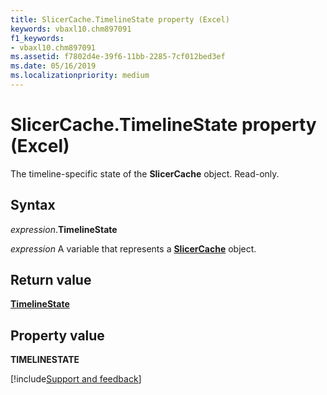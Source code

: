 ```yaml
---
title: SlicerCache.TimelineState property (Excel)
keywords: vbaxl10.chm897091
f1_keywords:
- vbaxl10.chm897091
ms.assetid: f7802d4e-39f6-11bb-2285-7cf012bed3ef
ms.date: 05/16/2019
ms.localizationpriority: medium
---
```



# SlicerCache.TimelineState property (Excel)

The timeline-specific state of the **SlicerCache** object. Read-only.


## Syntax

_expression_.**TimelineState**

_expression_ A variable that represents a **[SlicerCache](Excel.SlicerCache.md)** object.


## Return value

**[TimelineState](Excel.timelinestate.md)**


## Property value

**TIMELINESTATE**




[!include[Support and feedback](~/includes/feedback-boilerplate.md)]